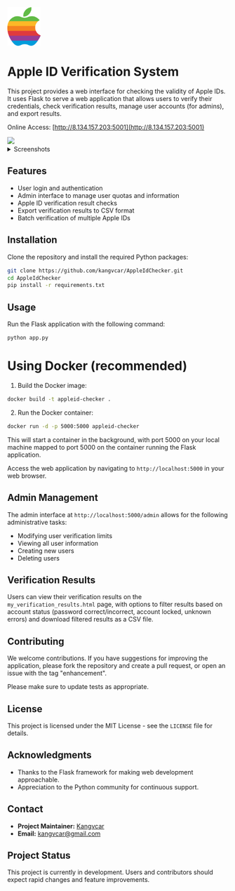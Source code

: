 <img src="/static/AppleComputerRainbow.svg" alt="Logo" width="15%"/>

# Apple ID Verification System

This project provides a web interface for checking the validity of Apple IDs. It uses Flask to serve a web application that allows users to verify their credentials, check verification results, manage user accounts (for admins), and export results.

Online Access: [http://8.134.157.203:5001](http://8.134.157.203:5001)

<img src="/static/screenshot_home.jpg" width="30%" />

<details>
<summary>Screenshots</summary>
<p float="left">
  <img src="/static/screenshot_data.jpg" width="30%" />
  <img src="/static/screenshot_admin.jpg" width="30%" />
</p>
</details>

## Features

- User login and authentication
- Admin interface to manage user quotas and information
- Apple ID verification result checks
- Export verification results to CSV format
- Batch verification of multiple Apple IDs

## Installation

Clone the repository and install the required Python packages:

```bash
git clone https://github.com/kangvcar/AppleIdChecker.git
cd AppleIdChecker
pip install -r requirements.txt
```

## Usage

Run the Flask application with the following command:

```bash
python app.py
```

# Using Docker (recommended)

1. Build the Docker image:

```bash
docker build -t appleid-checker .
```

2. Run the Docker container:

```bash
docker run -d -p 5000:5000 appleid-checker
```

This will start a container in the background, with port 5000 on your local machine mapped to port 5000 on the container running the Flask application.

Access the web application by navigating to `http://localhost:5000` in your web browser.

## Admin Management

The admin interface at `http://localhost:5000/admin` allows for the following administrative tasks:

- Modifying user verification limits
- Viewing all user information
- Creating new users
- Deleting users

## Verification Results

Users can view their verification results on the `my_verification_results.html` page, with options to filter results based on account status (password correct/incorrect, account locked, unknown errors) and download filtered results as a CSV file.

## Contributing

We welcome contributions. If you have suggestions for improving the application, please fork the repository and create a pull request, or open an issue with the tag "enhancement".

Please make sure to update tests as appropriate.

## License

This project is licensed under the MIT License - see the `LICENSE` file for details.

## Acknowledgments

- Thanks to the Flask framework for making web development approachable.
- Appreciation to the Python community for continuous support.

## Contact

- **Project Maintainer:** [Kangvcar](https://github.com/kangvcar)
- **Email:** kangvcar@gmail.com

## Project Status

This project is currently in development. Users and contributors should expect rapid changes and feature improvements.